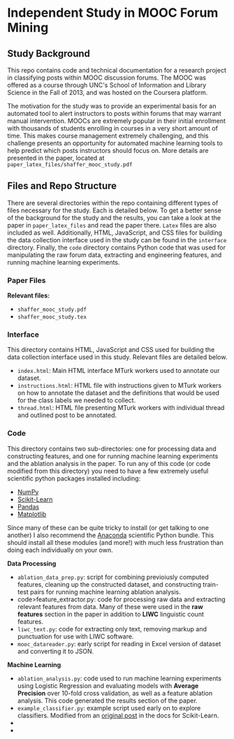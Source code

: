 <h1>Independent Study in MOOC Forum Mining</h1>
<h2>Study Background</h2>
<p>This repo contains code and technical documentation for a research project in classifying posts within MOOC discussion forums. The MOOC was offered as a course through UNC's School of Information and Library Science in the Fall of 2013, and was hosted on the Coursera platform.</p>
<p>The motivation for the study was to provide an experimental basis for an automated tool to alert instructors to posts within forums that may warrant manual intervention. MOOCs are extremely popular in their initial enrollment with thousands of students enrolling in courses in a very short amount of time. This makes course management extremely challenging, and this challenge presents an opportunity for automated machine learning tools to help predict which posts instructors should focus on. More details are presented in the paper, located at <code>paper_latex_files/shaffer_mooc_study.pdf</code></p>

<h2>Files and Repo Structure</h2>
<p>There are several directories within the repo containing different types of files necessary for the study. Each is detailed below. To get a better sense of the background for the study and the results, you can take a look at the paper in <code>paper_latex_files</code> and read the paper there. <code>Latex</code> files are also included as well. Additionally, HTML, JavaScript, and CSS files for building the data collection interface used in the study can be found in the <code>interface</code> directory. Finally, the <code>code</code> directory contains Python code that was used for manipulating the raw forum data, extracting and engineering features, and running machine learning experiments.</p>

<h3>Paper Files</h3>
<b>Relevant files:</b>
<ul>
<li><code>shaffer_mooc_study.pdf</code></li>
<li><code>shaffer_mooc_study.tex</code></li>
</ul>
<h3>Interface</h3>
<p>This directory contains HTML, JavaScript and CSS used for building the data collection interface used in this study. Relevant files are detailed below.</p>
<ul>
<li><code>index.html</code>: Main HTML interface MTurk workers used to annotate our dataset.</li>
<li><code>instructions.html</code>: HTML file with instructions given to MTurk workers on how to annotate the dataset and the definitions that would be used for the class labels we needed to collect.</li>
<li><code>thread.html</code>: HTML file presenting MTurk workers with individual thread and outlined post to be annotated.</li>
</ul>

<h3>Code</h3>
<p>This directory contains two sub-directories: one for processing data and constructing features, and one for running machine learning experiments and the ablation analysis in the paper. To run any of this code (or code modified from this directory) you need to have a few extremely useful scientific python packages installed including:
<ul>
<li><a href="http://www.numpy.org/">NumPy</a></li>
<li><a href="http://scikit-learn.org/stable/">Scikit-Learn</a></li>
<li><a href="http://pandas.pydata.org/">Pandas</a></li>
<li><a href="http://matplotlib.org/">Matplotlib</a></li>
</ul>
Since many of these can be quite tricky to install (or get talking to one another) I also recommend the <a href="https://store.continuum.io/cshop/anaconda/">Anaconda</a> scientific Python bundle. This should install all these modules (and more!) with much less frustration than doing each individually on your own.
</p>
<b>Data Processing</b>
<ul>
<li><code>ablation_data_prep.py</code>: script for combining previoiusly computed features, cleaning up the constructed dataset, and constructing train-test pairs for running machine learning ablation analysis.</li>
<li>code>feature_extractor.py</code>: code for processing raw data and extracting relevant features from data. Many of these were used in the <b>raw features</b> section in the paper in addition to <b>LIWC</b> linguistic count features.</li>
<li><code>liwc_text.py</code>: code for extracting only text, removing markup and punctuation for use with LIWC software.</li>
<li><code>mooc_datareader.py</code>: early script for reading in Excel version of dataset and converting it to JSON.</li>
</ul>
<b>Machine Learning</b>
<ul>
<li><code>ablation_analysis.py</code>: code used to run machine learning experiments using Logistic Regression and evaluating models with <b>Average Precision</b> over 10-fold cross validation, as well as a feature ablation analysis. This code generated the results section of the paper.</li>
<li><code>example_classifier.py</code>: example script used early on to explore classifiers. Modified from an <a href="http://scikit-learn.org/stable/auto_examples/document_classification_20newsgroups.html">original post</a> in the docs for Scikit-Learn.</li>
<li></li>
<li></li>
</ul>
